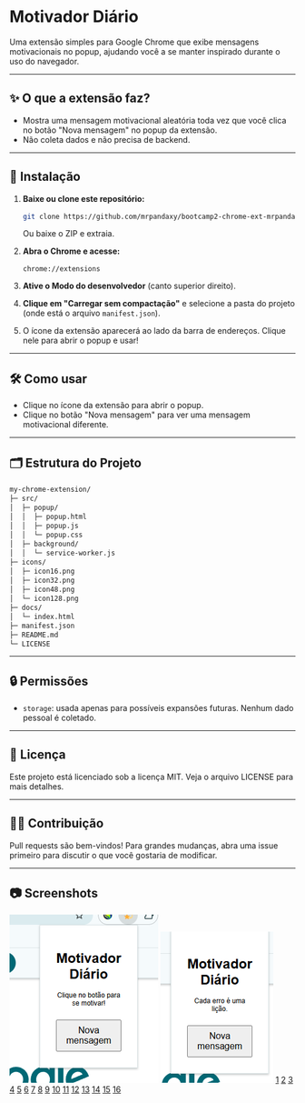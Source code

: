 # Motivador Diário

Uma extensão simples para Google Chrome que exibe mensagens motivacionais no popup, ajudando você a se manter inspirado durante o uso do navegador.

***

## ✨ O que a extensão faz?
- Mostra uma mensagem motivacional aleatória toda vez que você clica no botão "Nova mensagem" no popup da extensão.
- Não coleta dados e não precisa de backend.

***

## 🚀 Instalação

1. **Baixe ou clone este repositório:**
   ```bash
   git clone https://github.com/mrpandaxy/bootcamp2-chrome-ext-mrpandaxy.git
   ```
   Ou baixe o ZIP e extraia.

2. **Abra o Chrome e acesse:**
   ```
   chrome://extensions
   ```

3. **Ative o Modo do desenvolvedor** (canto superior direito).

4. **Clique em "Carregar sem compactação"** e selecione a pasta do projeto (onde está o arquivo `manifest.json`).

5. O ícone da extensão aparecerá ao lado da barra de endereços. Clique nele para abrir o popup e usar!

***

## 🛠️ Como usar
- Clique no ícone da extensão para abrir o popup.
- Clique no botão "Nova mensagem" para ver uma mensagem motivacional diferente.

***

## 🗂️ Estrutura do Projeto
```
my-chrome-extension/
├─ src/
│  ├─ popup/
│  │  ├─ popup.html
│  │  ├─ popup.js
│  │  └─ popup.css
│  ├─ background/
│  │  └─ service-worker.js
├─ icons/
│  ├─ icon16.png
│  ├─ icon32.png
│  ├─ icon48.png
│  └─ icon128.png
├─ docs/
│  └─ index.html
├─ manifest.json
├─ README.md
└─ LICENSE
```

***

## 🔒 Permissões
- `storage`: usada apenas para possíveis expansões futuras. Nenhum dado pessoal é coletado.

***

## 📄 Licença
Este projeto está licenciado sob a licença MIT. Veja o arquivo LICENSE para mais detalhes.

***

## 🙋‍♂️ Contribuição
Pull requests são bem-vindos! Para grandes mudanças, abra uma issue primeiro para discutir o que você gostaria de modificar.

***

## 📷 Screenshots
![imagemInicial](telaInicial.png)
![exDeRetorno](exdeRetorno.png)
[1](https://www.ndss-symposium.org/wp-content/uploads/2019/02/ndss2019_01B-4_Schwarz_paper.pdf)
[2](https://onlinelibrary.wiley.com/doi/10.1002/sec.1433)
[3](https://www.semanticscholar.org/paper/85164fc82cbefa647bd1502dbf0e771092290cfd)
[4](https://www.semanticscholar.org/paper/425c821e64176fcc80df8e0c76d04db1719c7fc0)
[5](https://www.semanticscholar.org/paper/4bd60b6f054d5de051b5b136214c2b3be6fc1328)
[6](https://www.semanticscholar.org/paper/f3bb73021829ca540c7eb237aa5e4e95ba544d6e)
[7](https://www.semanticscholar.org/paper/14af0ec9aeba95d9e10b9fb2b3b2b1bbccbc8d94)
[8](http://link.springer.com/10.1007/BF00741633)
[9](https://ieeexplore.ieee.org/document/8812028/)
[10](https://nv.nltu.edu.ua/index.php/journal/article/view/2088)
[11](https://arxiv.org/html/2407.21621v1)
[12](https://arxiv.org/pdf/2311.18057.pdf)
[13](https://arxiv.org/pdf/2312.03250.pdf)
[14](http://arxiv.org/pdf/1802.08391.pdf)
[15](http://arxiv.org/pdf/2412.00726.pdf)
[16](https://pmc.ncbi.nlm.nih.gov/articles/PMC5018380/)